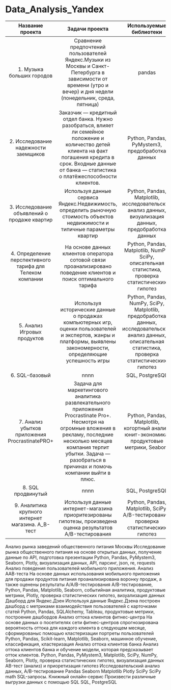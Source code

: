 # Data_Analysis_Yandex

| Название проекта | Задачи проекта | Используемые библиотеки |
| :----------------------------: | :------------------------------: | :---------------------------------------: |
| 1. Музыка больших городов | Сравнение предпочтений пользователей Яндекс.Музыки из Москвы и Санкт-Петербурга в зависимости от времени (утро и вечер) и дня недели (понедельник, среда, пятница)|pandas|
| 2. Исследование надежности заемщиков|Заказчик — кредитный отдел банка. Нужно разобраться, влияет ли семейное положение и количество детей клиента на факт погашения кредита в срок. Входные данные от банка — статистика о платёжеспособности клиентов.|Python, Pandas, PyMystem3, предобработка данных|
| 3. Исследование объявлений о продаже квартир|	Используя данные сервиса Яндекс.Недвижимость, определить рыночную стоимость объектов недвижимости и типичные параметры квартир|	Python, Pandas, Matplotlib, исследовательский анализ данных, визуализация данных, предобработка данных|
| 4. Определение перспективного тарифа для Телеком компании|	На основе данных клиентов оператора сотовой связи проанализировано поведение клиентов и поиск оптимального тарифа	|Python, Pandas, Matplotlib, NumPy, SciPy, описательная статистика, проверка статистических гипотез|
| 5. Анализ Игровых продуктов	|Используя исторические данные о продажах компьютерных игр, оценки пользователей и экспертов, жанры и платформы, выявлены закономерности, определяющие успешность игры	|Python, Pandas, NumPy, SciPy, Matplotlib, предобработка данных, исследовательский анализ данных, описательная статистика, проверка статистических гипотез|
| 6. SQL-базовый | nnnn| SQL, PostgreSQL|
| 7. Анализ убытков приложения ProcrastinatePRO+	|Задача для маркетингового аналитика развлекательного приложения Procrastinate Pro+. Несмотря на огромные вложения в рекламу, последние несколько месяцев компания терпит убытки. Задача — разобраться в причинах и помочь компании выйти в плюс.	|Python, Pandas, Matplotlib, когортный анализ, юнит-экономика, продуктовые метрики, Seaborn|
| 8. SQL продвинутый | nnnn | SQL, PostgreSQL|
| 9. Аналитика крупного интернет магазина. А_В-тест	|Используя данные интернет-магазина приоритезированы гипотезы, произведена оценка результатов A/B-тестирования	|Python, Pandas, Matplotlib, SciPy, A/B-тестирование, проверка статистических гипотез|

Анализ рынка заведений общественного питания Москвы	Исследование рынка общественного питания на основе открытых данных, получение данные по API, подготовка презентации	Python, Pandas, PyMystem3, Seaborn, Plotly, визуализация данных, API, парсинг, json, re, requests
Анализ поведения пользователей мобильного приложения. Анализ ААВ-теста	На основе данных использования мобильного приложения для продажи продуктов питания проанализирована воронку продаж, а также оценены результаты A/A/B-тестирования	A/B-тестирование, Python, Pandas, Matplotlib, Seaborn, событийная аналитика, продуктовые метрики, Plotly, проверка статистических гипотез, визуализация данных
Дашборд для Яндекс.Дзен	Используя данные Яндекс.Дзена построен дашборд с метриками взаимодействия пользователей с карточками статей	Python, Pandas, SQLAlchemy, Tableau, продуктовые метрики, построение дашбордов
Анализ оттока клиентов фитнес-центра	На основе данных о посетителях сети фитнес-центров спрогнозирована вероятность оттока для каждого клиента в следующем месяце, сформированыс помощью кластеризации портреты пользователей	Python, Pandas, Scikit-learn, Matplotlib, Seaborn, машинное обучение, классификация, кластеризация
Анализ оттока клиентов банка	Анализ оттока клиентов банка и обучение модели, которая предсказывает отток клиентов.	Python, Pandas, PyMystem3, Matplotlib, SciPy, NumPy, Seaborn, Plotly, проверка статистических гипотез, визуализация данных
AB-тест (анализ) и приоретизация гипотез	Исследовательский анализ данных, A/B-тестирование	Pandas Seaborn Matplotlib Plotly SciPy SciPy math
SQL-запросы. Книжный онлайн-сервис	Произвести различные выгрузки данных с помощью SQL	SQL, PostgreSQL
